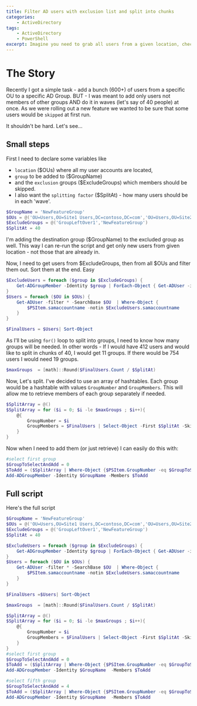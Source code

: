 ```yaml
---
title: Filter AD users with exclusion list and split into chunks 
categories:
    - ActiveDirectory
tags:
    - ActiveDirectory
    - PowerShell
excerpt: Imagine you need to grab all users from a given location, check whether they are not in a specific group and then split the result into smaller chunks.
---
```


# The Story

Recently I got a simple task - add a bunch (600+) of users from a specific OU to a specific AD Group. BUT - I was meant to add only users not members of other groups AND do it in waves (let's say of 40 people) at once. As we were rolling out a new feature we wanted to be sure that some users would be `skipped` at first run.

It shouldn't be hard. Let's see...

## Small steps

First I need to declare some variables like 

- `location` ($OUs) where all my user accounts are located, 
- `group` to be added to ($GroupName) 
- and the `exclusion` groups ($ExcludeGroups) which members should be skipped. 
- I also want the `splitting factor` ($SplitAt) - how many users should be in each 'wave'.

```powershell
$GroupName = 'NewFeatureGroup'
$OUs = @('OU=Users,OU=Site1 Users,DC=contoso,DC=com','OU=Users,OU=Site2 Users,DC=contoso,DC=com')
$ExcludeGroups = @('GroupLeftOver1','NewFeatureGroup')
$SplitAt = 40
```

I'm adding the destination group ($GroupName) to the excluded group as well. This way I can re-run the script and get only new users from given location - not those that are already in.

Now, I need to get users from $ExcludeGroups, then from all $OUs and filter them out. Sort them at the end. Easy

```powershell
$ExcludeUsers = foreach ($group in $ExcludeGroups) {
    Get-ADGroupMember -Identity $group | ForEach-Object { Get-ADUser -identity $PSItem }
}
$Users = foreach ($OU in $OUs) {
    Get-ADUser -filter * -SearchBase $OU  | Where-Object {
        $PSItem.samaccountname -notin $ExcludeUsers.samaccountname
    }
}

$FinalUsers = $Users| Sort-Object
```

As I'll be using `for()` loop to split into groups, I need to know how many groups will be needed. In other words - If I would have 412 users and would like to split in chunks of 40, I would get 11 groups. If there would be 754 users I would need 19 groups.

```powershell
$maxGroups  = [math]::Round($FinalUsers.Count / $SplitAt)
```

Now, Let's split. I've decided to use an array of hashtables. Each group would be a hashtable with values `GroupNumber` and `GroupMembers`. This will allow me to retrieve members of each group separately if needed.

```powershell
$SplitArray = @()
$SplitArray = for ($i = 0; $i -le $maxGroups ; $i++){
    @{
        GroupNumber = $i
        GroupMembers = $FinalUsers | Select-Object -First $SplitAt -Skip ($i*$SplitAt)
    }
}
```

Now when I need to add them (or just retrieve) I can easily do this with:

```powershell
#select first group
$GroupToSelectAndAdd = 0
$ToAdd = ($SplitArray | Where-Object {$PSItem.GroupNumber -eq $GroupToSelectAndAdd} )['GroupMembers']
Add-ADGroupMember -Identity $GroupName -Members $ToAdd
```

## Full script

Here's the full script

```powershell
$GroupName = 'NewFeatureGroup'
$OUs = @('OU=Users,OU=Site1 Users,DC=contoso,DC=com','OU=Users,OU=Site2 Users,DC=contoso,DC=com')
$ExcludeGroups = @('GroupLeftOver1','NewFeatureGroup')
$SplitAt = 40

$ExcludeUsers = foreach ($group in $ExcludeGroups) {
    Get-ADGroupMember -Identity $group | ForEach-Object { Get-ADUser -identity $PSItem }
}
$Users = foreach ($OU in $OUs) {
    Get-ADUser -filter * -SearchBase $OU  | Where-Object {
        $PSItem.samaccountname -notin $ExcludeUsers.samaccountname
    }
}

$FinalUsers =$Users| Sort-Object

$maxGroups  = [math]::Round($FinalUsers.Count / $SplitAt)

$SplitArray = @()
$SplitArray = for ($i = 0; $i -le $maxGroups ; $i++){
    @{
        GroupNumber = $i
        GroupMembers = $FinalUsers | Select-Object -First $SplitAt -Skip ($i*$SplitAt)
    }
}
#select first group
$GroupToSelectAndAdd = 0
$ToAdd = ($SplitArray | Where-Object {$PSItem.GroupNumber -eq $GroupToSelectAndAdd} )['GroupMembers']
Add-ADGroupMember -Identity $GroupName  -Members $ToAdd

#select fifth group
$GroupToSelectAndAdd = 4
$ToAdd = ($SplitArray | Where-Object {$PSItem.GroupNumber -eq $GroupToSelectAndAdd} )['GroupMembers']
Add-ADGroupMember -Identity $GroupName  -Members $ToAdd
```


